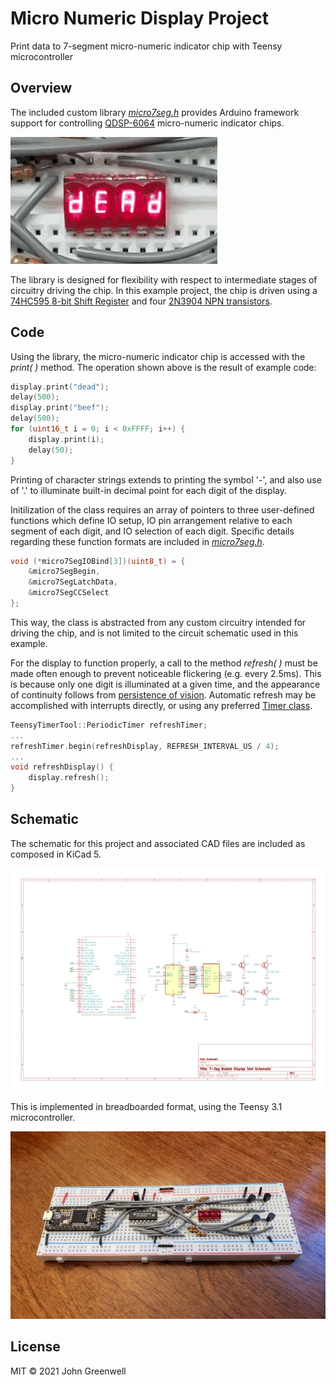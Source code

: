 # Micro Numeric Display Project

Print data to 7-segment micro-numeric indicator chip with Teensy microcontroller

## Overview

The included custom library [*micro7seg.h*](src/src/micro7seg.h) provides Arduino framework support for controlling [QDSP-6064](https://www.sparkfun.com/products/retired/12710) micro-numeric indicator chips.

![Example Runtime](images/micro_numeric_display_runtime.gif)

The library is designed for flexibility with respect to intermediate stages of circuitry driving the chip. In this example project, the chip is driven using a [74HC595 8-bit Shift Register](https://www.digikey.com/en/products/detail/texas-instruments/SN74HC595N/277246) and four [2N3904 NPN transistors](https://www.digikey.com/en/products/detail/rochester-electronics-llc/2N3904/11554806).

## Code

Using the library, the micro-numeric indicator chip is accessed with the *print( )* method. The operation shown above is the result of example code:

```cpp
display.print("dead");
delay(500);
display.print("beef");
delay(500);
for (uint16_t i = 0; i < 0xFFFF; i++) {
    display.print(i);
    delay(50);
}
```

Printing of character strings extends to printing the symbol '-', and also use of '.' to illuminate built-in decimal point for each digit of the display.

Initilization of the class requires an array of pointers to three user-defined functions which define IO setup, IO pin arrangement relative to each segment of each digit, and IO selection of each digit. Specific details regarding these function formats are included in [*micro7seg.h*](src/src/micro7seg.h).

```cpp
void (*micro7SegIOBind[3])(uint8_t) = {
    &micro7SegBegin,
    &micro7SegLatchData,
    &micro7SegCCSelect
};
```

This way, the class is abstracted from any custom circuitry intended for driving the chip, and is not limited to the circuit schematic used in this example.

For the display to function properly, a call to the method *refresh( )* must be made often enough to prevent noticeable flickering (e.g. every 2.5ms). This is because only one digit is illuminated at a given time, and the appearance of continuity follows from [persistence of vision](https://en.wikipedia.org/wiki/Persistence_of_vision). Automatic refresh may be accomplished with interrupts directly, or using any preferred [Timer class](https://github.com/luni64/TeensyTimerTool).

```cpp
TeensyTimerTool::PeriodicTimer refreshTimer;
...
refreshTimer.begin(refreshDisplay, REFRESH_INTERVAL_US / 4);
...
void refreshDisplay() {
    display.refresh();
}
```

## Schematic

The schematic for this project and associated CAD files are included as composed in KiCad 5.

![Schematic](images/micro_numeric_display_schematic.png)

This is implemented in breadboarded format, using the Teensy 3.1 microcontroller.

![Breadboard](images/micro-numeric-display_photo.jpg)

## License

MIT © 2021 John Greenwell
